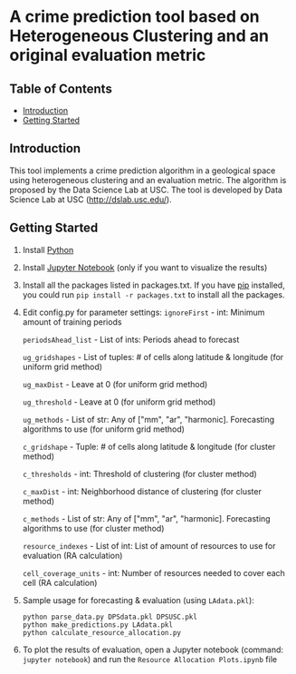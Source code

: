 # A crime prediction tool based on Heterogeneous Clustering and an original evaluation metric


## Table of Contents
- [Introduction](#introduction)
- [Getting Started](#getting-started)


## Introduction

This tool implements a crime prediction algorithm in a geological space using heterogeneous clustering and an evaluation metric. The algorithm is proposed by the Data Science Lab at USC. The tool is developed by Data Science Lab at USC (http://dslab.usc.edu/).


## Getting Started

1. Install [Python]()
2. Install [Jupyter Notebook](http://jupyter.org/install) (only if you want to visualize the results)
3. Install all the packages listed in packages.txt. If you have [pip](https://pypi.org/project/pip/) installed, you could run `pip install -r packages.txt` to install all the packages.
4. Edit config.py for parameter settings:
    `ignoreFirst` - int: Minimum amount of training periods

    `periodsAhead_list` - List of ints: Periods ahead to forecast

    `ug_gridshapes` - List of tuples: # of cells along latitude & longitude (for uniform grid method)

    `ug_maxDist` - Leave at 0 (for uniform grid method)

    `ug_threshold` - Leave at 0 (for uniform grid method)

    `ug_methods` - List of str: Any of ["mm", "ar", "harmonic]. Forecasting algorithms to use (for uniform grid method)

    `c_gridshape` - Tuple: # of cells along latitude & longitude (for cluster method)

    `c_thresholds` - int: Threshold of clustering (for cluster method)

    `c_maxDist` - int: Neighborhood distance of clustering (for cluster method)

    `c_methods` - List of str: Any of ["mm", "ar", "harmonic]. Forecasting algorithms to use (for cluster method)

    `resource_indexes` - List of int: List of amount of  resources to use for evaluation (RA calculation)

    `cell_coverage_units` - int: Number of resources needed to cover each cell (RA calculation)

5. Sample usage for forecasting & evaluation (using `LAdata.pkl`):

    ```
    python parse_data.py DPSdata.pkl DPSUSC.pkl
    python make_predictions.py LAdata.pkl
    python calculate_resource_allocation.py
    ````


6. To plot the results of evaluation, open a Jupyter notebook (command: `jupyter notebook`) and run the `Resource Allocation Plots.ipynb` file


